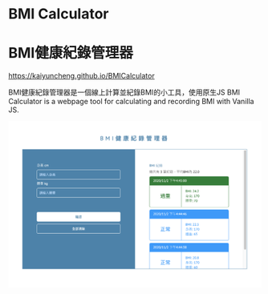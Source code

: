 # BMI Calculator
# BMI健康紀錄管理器

https://kaiyuncheng.github.io/BMICalculator

BMI健康紀錄管理器是一個線上計算並紀錄BMI的小工具，使用原生JS
BMI Calculator is a webpage tool for calculating and recording BMI with Vanilla JS.

![BMI Calculator](img/BMICal.png)